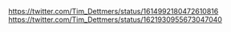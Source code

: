 https://twitter.com/Tim_Dettmers/status/1614992180472610816
https://twitter.com/Tim_Dettmers/status/1621930955673047040